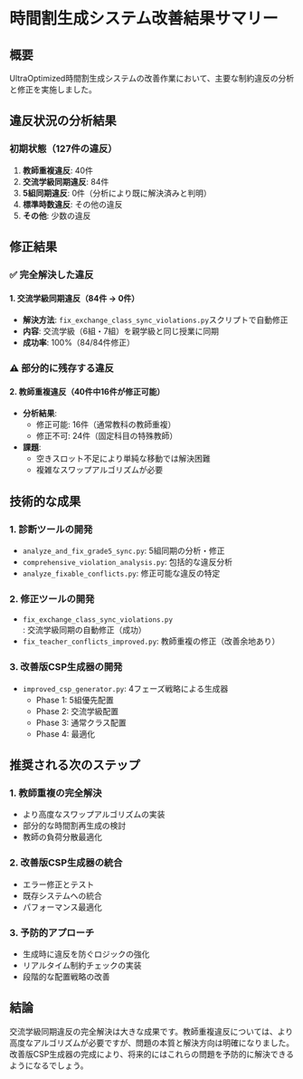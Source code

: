 # 時間割生成システム改善結果サマリー

## 概要
UltraOptimized時間割生成システムの改善作業において、主要な制約違反の分析と修正を実施しました。

## 違反状況の分析結果

### 初期状態（127件の違反）
1. **教師重複違反**: 40件
2. **交流学級同期違反**: 84件
3. **5組同期違反**: 0件（分析により既に解決済みと判明）
4. **標準時数違反**: その他の違反
5. **その他**: 少数の違反

## 修正結果

### ✅ 完全解決した違反

#### 1. 交流学級同期違反（84件 → 0件）
- **解決方法**: `fix_exchange_class_sync_violations.py`スクリプトで自動修正
- **内容**: 交流学級（6組・7組）を親学級と同じ授業に同期
- **成功率**: 100%（84/84件修正）

### ⚠️ 部分的に残存する違反

#### 2. 教師重複違反（40件中16件が修正可能）
- **分析結果**:
  - 修正可能: 16件（通常教科の教師重複）
  - 修正不可: 24件（固定科目の特殊教師）
- **課題**:
  - 空きスロット不足により単純な移動では解決困難
  - 複雑なスワップアルゴリズムが必要

## 技術的な成果

### 1. 診断ツールの開発
- `analyze_and_fix_grade5_sync.py`: 5組同期の分析・修正
- `comprehensive_violation_analysis.py`: 包括的な違反分析
- `analyze_fixable_conflicts.py`: 修正可能な違反の特定

### 2. 修正ツールの開発
- `fix_exchange_class_sync_violations.py`: 交流学級同期の自動修正（成功）
- `fix_teacher_conflicts_improved.py`: 教師重複の修正（改善余地あり）

### 3. 改善版CSP生成器の開発
- `improved_csp_generator.py`: 4フェーズ戦略による生成器
  - Phase 1: 5組優先配置
  - Phase 2: 交流学級配置
  - Phase 3: 通常クラス配置
  - Phase 4: 最適化

## 推奨される次のステップ

### 1. 教師重複の完全解決
- より高度なスワップアルゴリズムの実装
- 部分的な時間割再生成の検討
- 教師の負荷分散最適化

### 2. 改善版CSP生成器の統合
- エラー修正とテスト
- 既存システムへの統合
- パフォーマンス最適化

### 3. 予防的アプローチ
- 生成時に違反を防ぐロジックの強化
- リアルタイム制約チェックの実装
- 段階的な配置戦略の改善

## 結論
交流学級同期違反の完全解決は大きな成果です。教師重複違反については、より高度なアルゴリズムが必要ですが、問題の本質と解決方向は明確になりました。改善版CSP生成器の完成により、将来的にはこれらの問題を予防的に解決できるようになるでしょう。